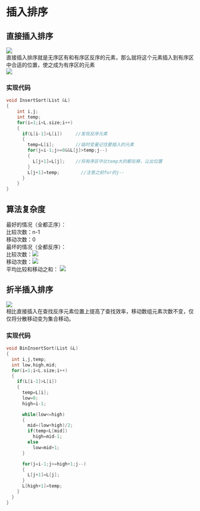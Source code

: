 # 插入排序
## 直接插入排序
![](https://img2018.cnblogs.com/blog/1475571/201908/1475571-20190815204657643-1362081037.png)<br>
直接插入排序就是无序区有和有序区反序的元素，那么就将这个元素插入到有序区中合适的位置，使之成为有序区的元素<br>
![](https://img2018.cnblogs.com/blog/1475571/201908/1475571-20190815204529830-1630116127.png)<br>
### 实现代码
```cpp
void InsertSort(List &L)
{
    int i,j;
    int temp;
    for(i=1;i<L.size;i++)
    {
      if(L[i-1]>L[i])     //发现反序元素
      {
        temp=L[i];        //临时变量记住要插入的元素
        for(j=i-1;j>=0&&L[j]>temp;j--)
        {
          L[j+1]=L[j];    //将有序区中比temp大的都右移，让出位置
        }
        L[j+1]=temp;        //注意之前for的j--
      }  
    }
}
```
## 算法复杂度
最好的情况（全都正序）：<br>
比较次数：n-1<br>
移动次数：0<br>
最坏的情况（全都反序）：<br>
比较次数：![](https://img-blog.csdnimg.cn/20200531122912813.gif)<br>
移动次数：![](https://img-blog.csdnimg.cn/20200531122912809.gif)<br>
平均比较和移动之和：
![](https://img-blog.csdnimg.cn/20200531122921926.gif)<br>
## 折半插入排序
![](https://img2018.cnblogs.com/blog/1475571/201908/1475571-20190815205421177-1703010007.png)<br>
相比直接插入在查找反序元素位置上提高了查找效率，移动数组元素次数不变，仅仅将分散移动变为集合移动。
### 实现代码
```cpp
void BinInsertSort(List &L)
{
  int i,j,temp;
  int low,high,mid;
  for(i=1;i<L.size;i++)
  {
    if(L[i-1]>L[i])
    {
      temp=L[i];
      low=0;
      high=i-1;

      while(low<=high)
      {
        mid=(low+high)/2;
        if(temp<L[mid])
          high=mid-1;
        else
          low=mid+1;
      }

      for(j=i-1;j>=high+1;j--)
      {
        L[j+1]=L[j];
      }
      L[high+1]=temp;
    }
  }
}
```
